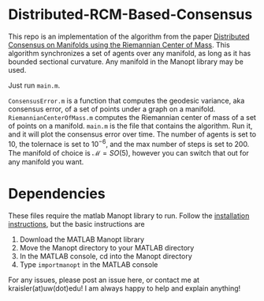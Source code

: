# Distributed-RCM-Based-Consensus

This repo is an implementation of the algorithm from the paper [Distributed Consensus on Manifolds
using the Riemannian Center of Mass](https://par.nsf.gov/biblio/10422995). This algorithm synchronizes a set of agents over any manifold, as long as it has bounded sectional curvature. Any manifold in the Manopt library may be used.  

Just run ``main.m``.

``ConsensusError.m`` is a function that computes the geodesic variance, aka consensus error, of a set of points under a graph on a manifold. ``RiemannianCenterOfMass.m`` computes the Riemannian center of mass of a set of points on a manifold. ``main.m`` is the file that contains the algorithm. Run it, and it will plot the consensus error over time. The number of agents is set to 10, the tolernace is set to $10^{-6}$, and the max number of steps is set to 200. The manifold of choice is $\mathcal{M}=SO(5)$, however you can switch that out for any manifold you want. 

# Dependencies
These files require the matlab Manopt library to run. Follow the [installation instructions](https://www.manopt.org/downloads.html), but the basic instructions are
1. Download the MATLAB Manopt library
2. Move the Manopt directory to your MATLAB directory
3. In the MATLAB console, cd into the Manopt directory
4. Type ``importmanopt`` in the MATLAB console


For any issues, please post an issue here, or contact me at kraisler(at)uw(dot)edu! I am always happy to help and explain anything!  
